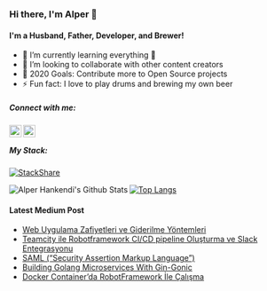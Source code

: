 ### Hi there, I'm Alper 👋

#### I'm a Husband, Father, Developer, and Brewer!
- 🌱 I’m currently learning everything 🤣
- 👯 I’m looking to collaborate with other content creators
- 🥅 2020 Goals: Contribute more to Open Source projects
- ⚡ Fun fact: I love to play drums and brewing my own beer
##### Connect with me:
[<img align="left" alt="alperhankendi | Twitter" width="22px" src="https://cdn.jsdelivr.net/npm/simple-icons@v3/icons/twitter.svg" />][twitter]  [<img align="left" alt="alperhankendi | LinkedIn" width="22px" src="https://cdn.jsdelivr.net/npm/simple-icons@v3/icons/linkedin.svg" />][linkedin]

<br />

##### My Stack:

[![StackShare](http://img.shields.io/badge/tech-stack-0690fa.svg?style=flat)][mystack]

<img align="left" alt="Alper Hankendi's Github Stats" src="https://github-readme-stats.vercel.app/api?username=alperhankendi&show_icons=true&hide_border=true&count_private=true&theme=vue" />

[![Top Langs][mostusedlang]][home]


#### Latest Medium Post
<!-- MEDIUMFLOW:START -->
- [Web Uygulama Zafiyetleri ve Giderilme Yöntemleri](https://medium.com/hepsiburadatech/g%C3%BCvenlik-zafiyetleri-9e9525dd2ba6?source=rss----252e466303ab---4)
- [Teamcity ile Robotframework CI/CD pipeline Oluşturma ve Slack Entegrasyonu](https://medium.com/hepsiburadatech/teamcity-ile-robotframework-ci-cd-pipeline-olu%C5%9Fturma-ve-slack-entegrasyonu-fdbc81f70627?source=rss----252e466303ab---4)
- [SAML (“Security Assertion Markup Language”)](https://medium.com/hepsiburadatech/saml-security-assertion-markup-language-8b49c490c60a?source=rss----252e466303ab---4)
- [Building Golang Microservices With Gin-Gonic](https://medium.com/hepsiburadatech/building-golang-microservices-with-gin-gonic-673f4fced794?source=rss----252e466303ab---4)
- [Docker Container’da RobotFramework İle Çalışma](https://medium.com/hepsiburadatech/docker-containerda-robotframework-i%CC%87le-%C3%A7al%C4%B1%C5%9Fma-d970658d5745?source=rss----252e466303ab---4)
<!-- MEDIUMFLOW:END -->

[home]: https://github.com/alperhankendi
[twitter]: https://twitter.com/alper_hankendi
[linkedin]: https://www.linkedin.com/in/alper-hankendi-25302a42
[mystack]: https://stackshare.io/alperhankendi/mystack

[mostusedlang]: https://github-readme-stats.vercel.app/api/top-langs/?username=alperhankendi&show_icons=true&hide_border=true&count_private=true&hide=javascript&layout=compact&theme=vue

